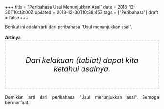 +++
title = "Peribahasa Usul Menunjukkan Asal"
date = 2018-12-30T10:38:00Z
updated = 2018-12-30T10:38:45Z
tags = ["Peribahasa"]
draft = false
+++

<div dir="ltr" style="text-align: left;" trbidi="on"><div style="text-align: justify;">Berikut ini adalah arti dari peribahasa “Usul menunjukkan asal”.</div><br /><div style="text-align: justify;"><b>Artinya:</b></div><div style="border: 2px dashed #ddd; font-size: 24px; height: auto; margin: 0 auto; padding: 50px; text-align: center; width: auto;"><i>Dari kelakuan (tabiat) dapat kita ketahui asalnya.</i></div><br /><div style="text-align: justify;">Demikian arti dari peribahasa "Usul menunjukkan asal". Semoga bermanfaat. </div></div>
